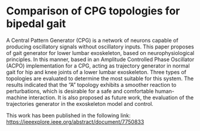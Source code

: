 # Comparison of CPG topologies for bipedal gait

A Central Pattern Generator (CPG) is a network of neurons capable of producing oscillatory signals without oscillatory inputs. 
This paper proposes of gait generator for lower lumbar exoskeleton, based on neurophysiological principles. In this manner, based in an Amplitude Controlled Phase Oscillator 
(ACPO) implementation for a CPG, acting as trajectory generator
in normal gait for hip and knee joints of a lower lumbar
exoskeleton. Three types of topologies are evaluated to determine
the most suitable for this system. The results indicated that
the ”A” topology exhibits a smoother reaction to perturbations,
which is desirable for a safe and comfortable human-machine
interaction. It is also proposed as future work, the evaluation of
the trajectories generator in the exoskeleton model and control.

This work has been published in the following link: https://ieeexplore.ieee.org/abstract/document/7750833
